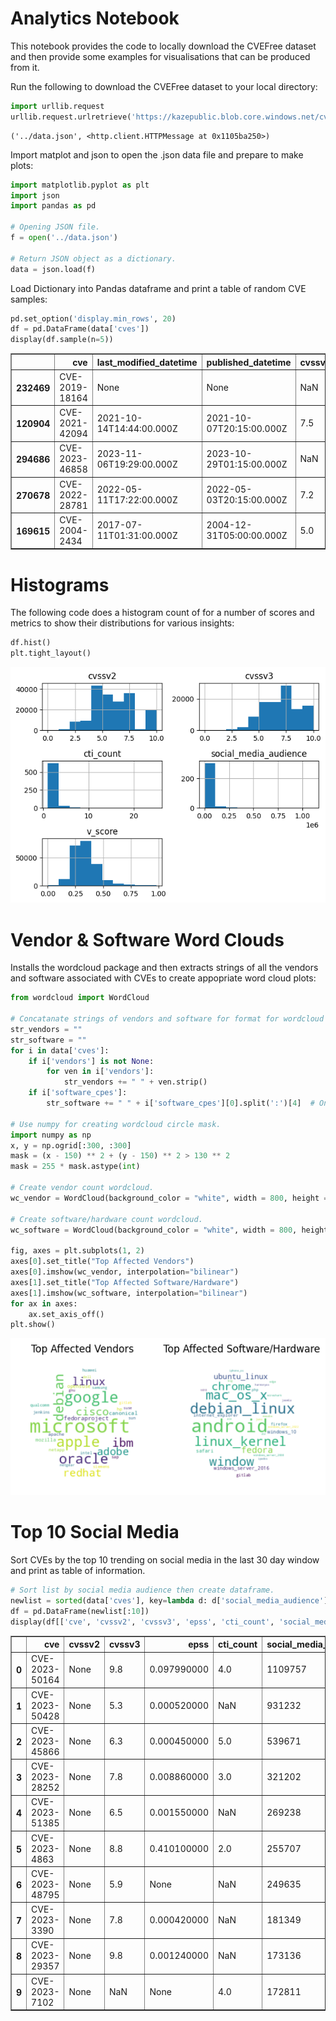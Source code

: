 # Analytics Notebook

This notebook provides the code to locally download the CVEFree dataset and then provide some examples for visualisations that can be produced from it.

Run the following to download the CVEFree dataset to your local directory:


```python
import urllib.request
urllib.request.urlretrieve('https://kazepublic.blob.core.windows.net/cvefree/data.json ', filename='../data.json')
```




    ('../data.json', <http.client.HTTPMessage at 0x1105ba250>)



Import matplot and json to open the .json data file and prepare to make plots:


```python
import matplotlib.pyplot as plt
import json
import pandas as pd

# Opening JSON file.
f = open('../data.json')
 
# Return JSON object as a dictionary.
data = json.load(f)
```

Load Dictionary into Pandas dataframe and print a table of random CVE samples:


```python
pd.set_option('display.min_rows', 20)
df = pd.DataFrame(data['cves'])
display(df.sample(n=5))
```


<div>
<style scoped>
    .dataframe tbody tr th:only-of-type {
        vertical-align: middle;
    }

    .dataframe tbody tr th {
        vertical-align: top;
    }

    .dataframe thead th {
        text-align: right;
    }
</style>
<table border="1" class="dataframe">
  <thead>
    <tr style="text-align: right;">
      <th></th>
      <th>cve</th>
      <th>last_modified_datetime</th>
      <th>published_datetime</th>
      <th>cvssv2</th>
      <th>cvssv3</th>
      <th>epss</th>
      <th>cti_count</th>
      <th>social_media_audience</th>
      <th>vendors</th>
      <th>software_cpes</th>
      <th>v_score</th>
      <th>cisa</th>
      <th>metasploit</th>
    </tr>
  </thead>
  <tbody>
    <tr>
      <th>232469</th>
      <td>CVE-2019-18164</td>
      <td>None</td>
      <td>None</td>
      <td>NaN</td>
      <td>NaN</td>
      <td>None</td>
      <td>NaN</td>
      <td>NaN</td>
      <td>[]</td>
      <td>[]</td>
      <td>NaN</td>
      <td>None</td>
      <td>None</td>
    </tr>
    <tr>
      <th>120904</th>
      <td>CVE-2021-42094</td>
      <td>2021-10-14T14:44:00.000Z</td>
      <td>2021-10-07T20:15:00.000Z</td>
      <td>7.5</td>
      <td>9.8</td>
      <td>0.020550000</td>
      <td>NaN</td>
      <td>NaN</td>
      <td>[zammad]</td>
      <td>[cpe:2.3:a:zammad:zammad:*:*:*:*:*:*:*:*]</td>
      <td>0.480930</td>
      <td>None</td>
      <td>None</td>
    </tr>
    <tr>
      <th>294686</th>
      <td>CVE-2023-46858</td>
      <td>2023-11-06T19:29:00.000Z</td>
      <td>2023-10-29T01:15:00.000Z</td>
      <td>NaN</td>
      <td>5.4</td>
      <td>0.000500000</td>
      <td>NaN</td>
      <td>NaN</td>
      <td>[moodle]</td>
      <td>[cpe:2.3:a:moodle:moodle:4.3.0:*:*:*:*:*:*:*]</td>
      <td>0.259800</td>
      <td>None</td>
      <td>None</td>
    </tr>
    <tr>
      <th>270678</th>
      <td>CVE-2022-28781</td>
      <td>2022-05-11T17:22:00.000Z</td>
      <td>2022-05-03T20:15:00.000Z</td>
      <td>7.2</td>
      <td>6.7</td>
      <td>0.008850000</td>
      <td>NaN</td>
      <td>NaN</td>
      <td>[google]</td>
      <td>[cpe:2.3:o:google:android:12.0:*:*:*:*:*:*:*, ...</td>
      <td>0.326300</td>
      <td>None</td>
      <td>None</td>
    </tr>
    <tr>
      <th>169615</th>
      <td>CVE-2004-2434</td>
      <td>2017-07-11T01:31:00.000Z</td>
      <td>2004-12-31T05:00:00.000Z</td>
      <td>5.0</td>
      <td>NaN</td>
      <td>0.294150000</td>
      <td>NaN</td>
      <td>NaN</td>
      <td>[microsoft]</td>
      <td>[cpe:2.3:a:microsoft:ie:6.0:sp1:*:*:*:*:*:*]</td>
      <td>0.381721</td>
      <td>None</td>
      <td>None</td>
    </tr>
  </tbody>
</table>
</div>


# Histograms

The following code does a histogram count of for a number of scores and metrics to show their distributions for various insights:


```python
df.hist()
plt.tight_layout()
```


    
![png](../resources/analytics_7_0.png)
    


# Vendor & Software Word Clouds

Installs the wordcloud package and then extracts strings of all the vendors and software associated with CVEs to create appopriate word cloud plots:

```python
from wordcloud import WordCloud

# Concatanate strings of vendors and software for format for wordcloud - This can be optimised considerably.
str_vendors = ""
str_software = ""
for i in data['cves']:
    if i['vendors'] is not None:
        for ven in i['vendors']:
            str_vendors += " " + ven.strip()
    if i['software_cpes']:
        str_software += " " + i['software_cpes'][0].split(':')[4]  # Only take first CPE. Misses values but processing all is performance heavy. Process all for accurate count.

# Use numpy for creating wordcloud circle mask.
import numpy as np
x, y = np.ogrid[:300, :300]
mask = (x - 150) ** 2 + (y - 150) ** 2 > 130 ** 2
mask = 255 * mask.astype(int)

# Create vendor count wordcloud.
wc_vendor = WordCloud(background_color = "white", width = 800, height = 400, max_words=30, collocations=False, mask=mask, colormap='viridis').generate(str_vendors)

# Create software/hardware count wordcloud.
wc_software = WordCloud(background_color = "white", width = 800, height = 400, max_words=30, collocations=False, mask=mask, colormap='viridis').generate(str_software)

fig, axes = plt.subplots(1, 2)
axes[0].set_title("Top Affected Vendors")
axes[0].imshow(wc_vendor, interpolation="bilinear")
axes[1].set_title("Top Affected Software/Hardware")
axes[1].imshow(wc_software, interpolation="bilinear")
for ax in axes:
    ax.set_axis_off()
plt.show()
```

    
![png](../resources//analytics_10_0.png)
    


# Top 10 Social Media

Sort CVEs by the top 10 trending on social media in the last 30 day window and print as table of information.


```python
# Sort list by social media audience then create dataframe.
newlist = sorted(data['cves'], key=lambda d: d['social_media_audience'] if (d['social_media_audience'] is not None) else 0, reverse=True)
df = pd.DataFrame(newlist[:10])
display(df[['cve', 'cvssv2', 'cvssv3', 'epss', 'cti_count', 'social_media_audience']])
```


<div>
<style scoped>
    .dataframe tbody tr th:only-of-type {
        vertical-align: middle;
    }

    .dataframe tbody tr th {
        vertical-align: top;
    }

    .dataframe thead th {
        text-align: right;
    }
</style>
<table border="1" class="dataframe">
  <thead>
    <tr style="text-align: right;">
      <th></th>
      <th>cve</th>
      <th>cvssv2</th>
      <th>cvssv3</th>
      <th>epss</th>
      <th>cti_count</th>
      <th>social_media_audience</th>
    </tr>
  </thead>
  <tbody>
    <tr>
      <th>0</th>
      <td>CVE-2023-50164</td>
      <td>None</td>
      <td>9.8</td>
      <td>0.097990000</td>
      <td>4.0</td>
      <td>1109757</td>
    </tr>
    <tr>
      <th>1</th>
      <td>CVE-2023-50428</td>
      <td>None</td>
      <td>5.3</td>
      <td>0.000520000</td>
      <td>NaN</td>
      <td>931232</td>
    </tr>
    <tr>
      <th>2</th>
      <td>CVE-2023-45866</td>
      <td>None</td>
      <td>6.3</td>
      <td>0.000450000</td>
      <td>5.0</td>
      <td>539671</td>
    </tr>
    <tr>
      <th>3</th>
      <td>CVE-2023-28252</td>
      <td>None</td>
      <td>7.8</td>
      <td>0.008860000</td>
      <td>3.0</td>
      <td>321202</td>
    </tr>
    <tr>
      <th>4</th>
      <td>CVE-2023-51385</td>
      <td>None</td>
      <td>6.5</td>
      <td>0.001550000</td>
      <td>NaN</td>
      <td>269238</td>
    </tr>
    <tr>
      <th>5</th>
      <td>CVE-2023-4863</td>
      <td>None</td>
      <td>8.8</td>
      <td>0.410100000</td>
      <td>2.0</td>
      <td>255707</td>
    </tr>
    <tr>
      <th>6</th>
      <td>CVE-2023-48795</td>
      <td>None</td>
      <td>5.9</td>
      <td>None</td>
      <td>NaN</td>
      <td>249635</td>
    </tr>
    <tr>
      <th>7</th>
      <td>CVE-2023-3390</td>
      <td>None</td>
      <td>7.8</td>
      <td>0.000420000</td>
      <td>NaN</td>
      <td>181349</td>
    </tr>
    <tr>
      <th>8</th>
      <td>CVE-2023-29357</td>
      <td>None</td>
      <td>9.8</td>
      <td>0.001240000</td>
      <td>NaN</td>
      <td>173136</td>
    </tr>
    <tr>
      <th>9</th>
      <td>CVE-2023-7102</td>
      <td>None</td>
      <td>NaN</td>
      <td>None</td>
      <td>4.0</td>
      <td>172811</td>
    </tr>
  </tbody>
</table>
</div>
